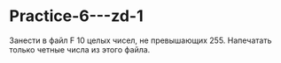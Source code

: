 # Practice-6---zd-1
Занести в файл F 10 целых чисел, не превышающих 255. Напечатать только четные числа из этого файла.
